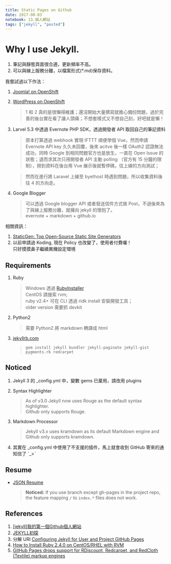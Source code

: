 ```yaml
---
title: Static Pages on Github
date: 2017-08-03
notebook: 13.個人網站
tags: ["jekyll", "posted"]
---
```


# Why I use Jekyll.

1. 筆記與靜態頁面很合適，更新頻率不高。
2. 可以與線上服務分離，以檔案形式(*.md)保存資料。

我嘗試過以下作法：

1. [Joomla! on OpenShift](https://php-keyboardsensou.rhcloud.com)
2. [WordPress on OpenShift](https://wp-keyboardsensou.rhcloud.com)
    > 1 和 2 真的是很懶得維護；還沒開始大量撰寫就擔心備份問題，過於完善的後台實在看了讓人頭痛；不想套樣式又不想自己刻，好吧就是懶！

3. Larvel 5.3 中透過 Evernote PHP SDK，透過開發者 API 取回自己的筆記資料
    > 原本打算透過 webhook 實現 IFTTT 順便學個 Vue，然而申請 Evernote API key 久久未回覆，後來 acitve 後一樣 OAuth2 認證無法成功，同時 Google 到相同問題官方也是放生，一直在 Open Issue 的狀態；退而求其次只用開發者 API 主動 polling （官方有 15 分鐘的限制），撈到資料在後台用 Vue 展示後就暫停碼，往上線的方向測試；  
    
    > 然而在進行將 Laravel 上線至 byethost 時遇到問題，所以收集資料後往 4 的方向走。


4. Google Blogger
    > 可以透過 Google blogger API 或者發送信件方式做 Post，不過後來為了與線上服務分離，就擁向 jekyll 的懷抱了。  
    > evernote + markdown + github.io

相關資訊：
1. [StaticGen: Top Open-Source Static Site Generators](https://www.staticgen.com/)
2. 以前申請過 Koding, 現在 Policy 也改變了，使用者付費囉！  
   只好摸摸鼻子繼續異機設定環境

## Requirements

1. Ruby

   > Windows 透過 [RubyInstaller](https://rubyinstaller.org/downloads/)  
   > CentOS 請搜索 rvm;  
   > ruby v2.4+ 可在 CLI 透過 ridk install 安裝開發工具；  
   > older version 需要抓 devkit

2. Python2
 
   > 需要 Python2 將 markdown 轉譯成 html

3. [jekyllrb.com](https://jekyllrb.com/docs/upgrading/2-to-3/)

   > `gem install jekyll bundler jekyll-paginate jekyll-gist pygments.rb redcarpet`

## Noticed
1. Jekyll 3 的 _config.yml 中，變數 gems 已棄用，請改用 plugins
2. Syntax Highlighter
   > As of v3.0 Jekyll now uses Rouge as the default syntax highlighter.  
   > Github only supports Rouge.
   
3. Markdown Processor
   > Jekyll v3.x uses kramdown as its default Markdown engine and Github only supports kramdown.

4. 其實在 _config.yml 中使用了不支援的插件，馬上就會收到 GitHub 寄來的通知信了 ˊ\_>ˋ

## Resume
+ [JSON Resume](https://jsonresume.org/)
  
  > **Noticed:** If you use branch except gh-pages in the project repo, the feature mapping `/` to `index.*` files does not work. 

## References
1. [[jekyll]我的第一個Github個人網站](http://mis101bird.js.org/jekyll_first_try/)
2. [JEKYLL初探](http://shyhornet.github.io/2015/10/18/第一篇文章/)
3. 分解 URI [Configuring Jekyll for User and Project GitHub Pages](http://downtothewire.io/2015/08/15/configuring-jekyll-for-user-and-project-github-pages/)
4. [How to Install Ruby 2.4.0 on CentOS/RHEL with RVM](https://tecadmin.net/install-ruby-2-4-centos-rvm/)
5. [GitHub Pages drops support for RDiscount, Redcarpet, and RedCloth (Textile) markup engines](https://github.com/blog/2151-github-pages-drops-support-for-rdiscount-redcarpet-and-redcloth-textile-markup-engines)
